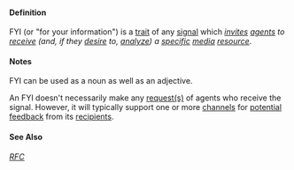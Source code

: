 #### Definition

FYI (or "for your information") is a [trait](https://github.com/gcassel/Modular-Organization-Terminology/blob/master/terms/trait.md) of any [signal](https://github.com/gcassel/Modular-Organization-Terminology/blob/master/terms/signal.md) which *[invites](https://github.com/gcassel/Modular-Organization-Terminology/blob/master/terms/invite.md) [agents](https://github.com/gcassel/Modular-Organization-Terminology/blob/master/terms/agent.md) to [receive](https://github.com/gcassel/Modular-Organization-Terminology/blob/master/terms/receive.md) (and, if they [desire](https://github.com/gcassel/Modular-Organization-Terminology/blob/master/terms/goal.md) to, [analyze](https://github.com/gcassel/Modular-Organization-Terminology/blob/master/terms/analyze.md)) a [specific](https://github.com/gcassel/Modular-Organization-Terminology/blob/master/terms/specific.md) [media](https://github.com/gcassel/Modular-Organization-Terminology/blob/master/terms/media.md) [resource](https://github.com/gcassel/Modular-Organization-Terminology/blob/master/terms/resource.md)*. 

#### Notes

FYI can be used as a noun as well as an adjective.

An FYI doesn't necessarily make any [request(s)](https://github.com/gcassel/Modular-Organization-Terminology/blob/master/terms/request.md) of agents who receive the signal.  However, it will typically support one or more [channels](https://github.com/gcassel/Modular-Organization-Terminology/blob/master/terms/channel.md) for [potential](https://github.com/gcassel/Modular-Organization-Terminology/blob/master/terms/potential.md) [feedback](https://github.com/gcassel/Modular-Organization-Terminology/blob/master/terms/feedback.md) from its [recipients](https://github.com/gcassel/Modular-Organization-Terminology/blob/master/terms/receive.md).

#### See Also 
*[RFC](https://github.com/gcassel/Modular-Organization-Terminology/blob/master/terms/RFC.md)*  
